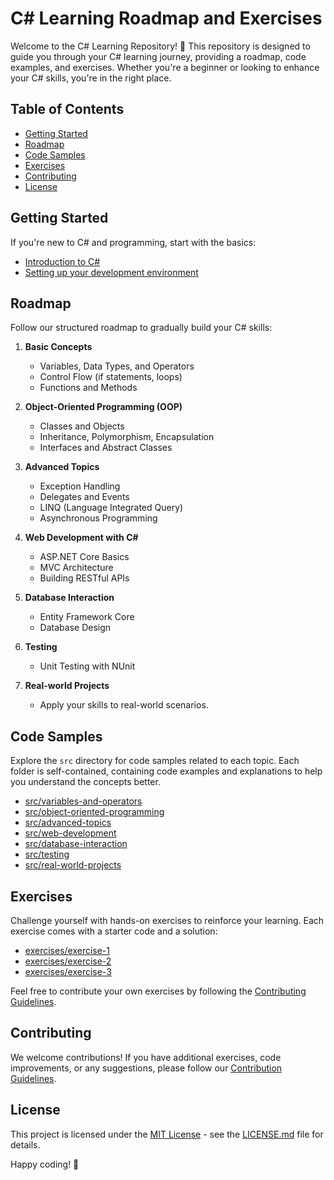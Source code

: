 # C# Learning Roadmap and Exercises

Welcome to the C# Learning Repository! 🚀 This repository is designed to guide you through your C# learning journey, providing a roadmap, code examples, and exercises. Whether you're a beginner or looking to enhance your C# skills, you're in the right place.

## Table of Contents
- [Getting Started](#getting-started)
- [Roadmap](#roadmap)
- [Code Samples](#code-samples)
- [Exercises](#exercises)
- [Contributing](#contributing)
- [License](#license)

## Getting Started

If you're new to C# and programming, start with the basics:
- [Introduction to C#](docs/introduction.md)
- [Setting up your development environment](docs/setup.md)

## Roadmap

Follow our structured roadmap to gradually build your C# skills:

1. **Basic Concepts**
   - Variables, Data Types, and Operators
   - Control Flow (if statements, loops)
   - Functions and Methods

2. **Object-Oriented Programming (OOP)**
   - Classes and Objects
   - Inheritance, Polymorphism, Encapsulation
   - Interfaces and Abstract Classes

3. **Advanced Topics**
   - Exception Handling
   - Delegates and Events
   - LINQ (Language Integrated Query)
   - Asynchronous Programming

4. **Web Development with C#**
   - ASP.NET Core Basics
   - MVC Architecture
   - Building RESTful APIs

5. **Database Interaction**
   - Entity Framework Core
   - Database Design

6. **Testing**
   - Unit Testing with NUnit

7. **Real-world Projects**
   - Apply your skills to real-world scenarios.

## Code Samples

Explore the `src` directory for code samples related to each topic. Each folder is self-contained, containing code examples and explanations to help you understand the concepts better.

- [src/variables-and-operators](src/variables-and-operators)
- [src/object-oriented-programming](src/object-oriented-programming)
- [src/advanced-topics](src/advanced-topics)
- [src/web-development](src/web-development)
- [src/database-interaction](src/database-interaction)
- [src/testing](src/testing)
- [src/real-world-projects](src/real-world-projects)

## Exercises

Challenge yourself with hands-on exercises to reinforce your learning. Each exercise comes with a starter code and a solution:

- [exercises/exercise-1](exercises/exercise-1)
- [exercises/exercise-2](exercises/exercise-2)
- [exercises/exercise-3](exercises/exercise-3)

Feel free to contribute your own exercises by following the [Contributing Guidelines](CONTRIBUTING.md).

## Contributing

We welcome contributions! If you have additional exercises, code improvements, or any suggestions, please follow our [Contribution Guidelines](CONTRIBUTING.md).

## License

This project is licensed under the [MIT License](LICENSE.md) - see the [LICENSE.md](LICENSE.md) file for details.

Happy coding! 🚀

